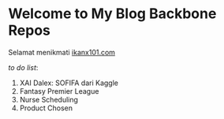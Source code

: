 # __Welcome to My Blog Backbone Repos__

Selamat menikmati [ikanx101.com](https://ikanx101.com/)

_to do list_:

1. XAI Dalex: SOFIFA dari Kaggle
1. Fantasy Premier League
1. Nurse Scheduling
1. Product Chosen